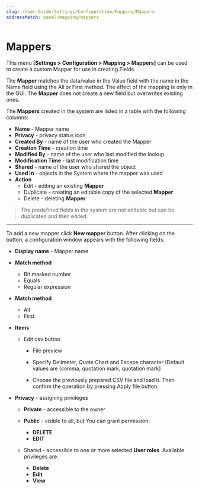 ```yaml
---
slug: /User-Guide/Settings/Configuration/Mapping/Mappers
addressMatch: panel/mapping/mappers
---
```



# Mappers

This menu **[Settings > Configuration > Mapping > Mappers]** can be used to create a custom Mapper for use in creating Fields.

The **Mapper** matches the data/value in the Value field with the name in the Name field using the All or First method. The effect of the mapping is only in the GUI. The **Mapper** does not create a new field but overwrites existing ones. 

The **Mappers** created in the system are listed in a table with the following columns:

- **Name** - Mapper name
- **Privacy** - privacy status icon
- **Created By** - name of the user who created the Mapper
- **Creation Time** - creation time
- **Modified By** - name of the user who last modified the lookup
- **Modification Time** - last modification time
- **Shared** - name of the user who shared the object
- **Used in** - objects in the System where the mapper was used
- **Action**
  - Edit - editing an existing **Mapper**
  - Duplicate - creating an editable copy of the selected  **Mapper**
  - Delete - deleting  **Mapper**

> The predefined fields in the system are not editable but can be duplicated and then edited.

---

To add a new mapper click **New mapper** button. After clicking on the button, a configuration window appears with the following fields:

- **Display name** - Mapper name
- **Match method** 

  - Bit masked number
  - Equals
  - Regular expression
- **Match method**  

  - All
  - First
- **Items**
  - Edit csv button 
    - File preview

    - Specify Delimeter, Quote Chart and Escape character (Default values are [comma, quotation mark, quotation mark]

    - Choose the previously prepared CSV file and load it. Then confirm the operation by pressing Apply file button.


- **Privacy** - assigning privileges 

  - **Private** - accessible to the owner

  - **Public** - visible to all, but You can grant permission:
    - **DELETE**
    - **EDIT**

  - Shared - accessible to one or more selected **User roles**. Available privileges are:
    - **Delete**
    - **Edit**
    - **View**
